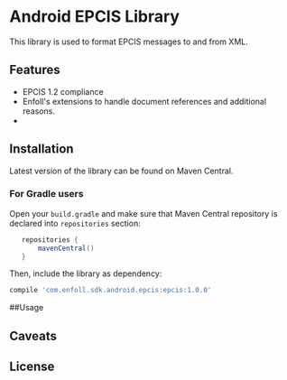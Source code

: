 Android EPCIS Library
====================

This library is used to format EPCIS messages to and from XML. 

## Features
 * EPCIS 1.2 compliance
 * Enfoll's extensions to handle document references and additional reasons.
 * 
## Installation

Latest version of the library can be found on Maven Central.

### For Gradle users

Open your `build.gradle` and make sure that Maven Central repository is declared into `repositories` section:
```gradle
   repositories {
       mavenCentral()
   }
```
Then, include the library as dependency:
```gradle
compile 'com.enfoll.sdk.android.epcis:epcis:1.0.0'
```

 
##Usage


## Caveats



## License

